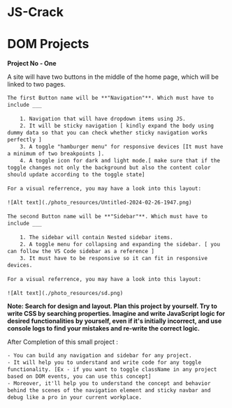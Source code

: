 # JS-Crack

# DOM Projects

**Project No - One**

A site will have two buttons in the middle of the home page, which will be linked to two pages.

    The first Button name will be **"Navigation"**. Which must have to include ___

        1. Navigation that will have dropdown items using JS.
        2. It will be sticky navigation [ kindly expand the body using dummy data so that you can check whether sticky navigation works perfectly ]
        3. A toggle "hamburger menu" for responsive devices [It must have a minimum of two breakpoints ].
        4. A toggle icon for dark and light mode.[ make sure that if the toggle changes not only the background but also the content color should update according to the toggle state]

    For a visual referrence, you may have a look into this layout:

    ![Alt text](./photo_resources/Untitled-2024-02-26-1947.png)

    The second Button name will be **"Sidebar"**. Which must have to include ___

        1. The sidebar will contain Nested sidebar items.
        2. A toggle menu for collapsing and expanding the sidebar. [ you can follow the VS Code sidebar as a reference ]
        3. It must have to be responsive so it can fit in responsive devices.

    For a visual referrence, you may have a look into this layout:

    ![Alt text](./photo_resources/sd.png)

**Note: Search for design and layout. Plan this project by yourself. Try to write CSS by searching properties. Imagine and write JavaScript logic for desired functionalities by yourself, even if it's initially incorrect, and use console logs to find your mistakes and re-write the correct logic.**

After Completion of this small project :

    - You can build any navigation and sidebar for any project.
    - It will help you to understand and write code for any toggle functionality. [Ex - if you want to toggle className in any project based on DOM events, you can use this concept]
    - Moreover, it'll help you to understand the concept and behavior behind the scenes of the navigation element and sticky navbar and debug like a pro in your current workplace.
